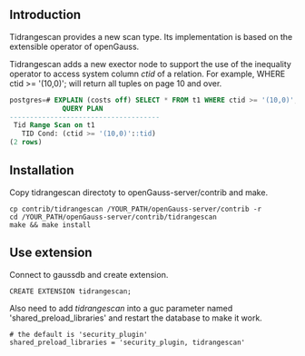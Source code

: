 ## Introduction
Tidrangescan provides a new scan type. Its implementation is based on the extensible operator of openGauss.

Tidrangescan adds a new exector node to support the use of the inequality operator to access system column *ctid* of a relation. For example, WHERE ctid >= '(10,0)'; will return all tuples on page 10 and over.
``` sql
postgres=# EXPLAIN (costs off) SELECT * FROM t1 WHERE ctid >= '(10,0)';
             QUERY PLAN              
-------------------------------------
 Tid Range Scan on t1
   TID Cond: (ctid >= '(10,0)'::tid)
(2 rows)
```

## Installation
Copy tidrangescan directoty to openGauss-server/contrib and make.
```
cp contrib/tidrangescan /YOUR_PATH/openGauss-server/contrib -r
cd /YOUR_PATH/openGauss-server/contrib/tidrangescan
make && make install
```
## Use extension
Connect to gaussdb and create extension.
```
CREATE EXTENSION tidrangescan;
```
Also need to add *tidrangescan* into a guc parameter named 'shared_preload_libraries' and restart the database to make it work.
```
# the default is 'security_plugin'
shared_preload_libraries = 'security_plugin, tidrangescan'
```